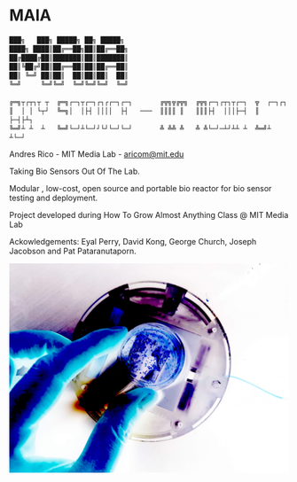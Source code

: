 # MAIA

```
███╗   ███╗ █████╗ ██╗ █████╗
████╗ ████║██╔══██╗██║██╔══██╗
██╔████╔██║███████║██║███████║
██║╚██╔╝██║██╔══██║██║██╔══██║
██║ ╚═╝ ██║██║  ██║██║██║  ██║
╚═╝     ╚═╝╚═╝  ╚═╝╚═╝╚═╝  ╚═╝

╔═╗┬┌┬┐┬ ┬  ╔═╗┌─┐┬┌─┐┌┐┌┌─┐┌─┐       ╔╦╗╦╔╦╗  ╔╦╗┌─┐┌┬┐┬┌─┐  ╦  ┌─┐┌┐
║  │ │ └┬┘  ╚═╗│  │├┤ ││││  ├┤   ───  ║║║║ ║   ║║║├┤  │││├─┤  ║  ├─┤├┴┐
╚═╝┴ ┴  ┴   ╚═╝└─┘┴└─┘┘└┘└─┘└─┘       ╩ ╩╩ ╩   ╩ ╩└─┘─┴┘┴┴ ┴  ╩═╝┴ ┴└─┘

```
Andres Rico - MIT Media Lab - aricom@mit.edu

Taking Bio Sensors Out Of The Lab.

Modular , low-cost, open source and portable bio reactor for bio sensor testing and deployment.

Project developed during How To Grow Almost Anything Class @ MIT Media Lab

Ackowledgements:
Eyal Perry, David Kong, George Church, Joseph Jacobson and Pat Pataranutaporn.

<img src="images/reactor.jpeg">
